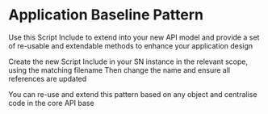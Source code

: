 # Application Baseline Pattern

Use this Script Include to extend into your new API model and provide a set of re-usable and extendable methods to enhance your application design

Create the new Script Include in your SN instance in the relevant scope, using the matching filename
Then change the name and ensure all references are updated

You can re-use and extend this pattern based on any object and centralise code in the core API base
